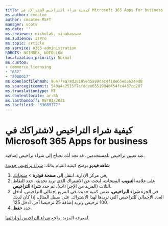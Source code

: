 ```yaml
---
title: كيفية شراء التراخيص لاشتراكك في Microsoft 365 Apps for business
ms.author: cmcatee
author: cmcatee-MSFT
manager: scotv
ms.date: ''
ms.reviewer: nicholak, sinakassaw
ms.audience: ITPro
ms.topic: article
ms.service: o365-administration
ROBOTS: NOINDEX, NOFOLLOW
localization_priority: Normal
ms.custom:
- commerce_licensing
- "652"
- "2000017"
ms.openlocfilehash: 96677aa7ad38185e35999dac4f18e65e88624ed8
ms.sourcegitcommit: 540a4e2515f7cfddee65519046454fc4437cd287
ms.translationtype: MT
ms.contentlocale: ar-SA
ms.lasthandoff: 08/01/2021
ms.locfileid: "53689177"
---
```

# <a name="how-to-buy-licenses-for-your-microsoft-365-apps-for-business-subscription"></a>كيفية شراء التراخيص لاشتراكك في Microsoft 365 Apps for business

عند تعيين تراخيص للمستخدمين، قد تجد أنك تحتاج إلى شراء تراخيص إضافية.

**شاهد فيديو** يوضح كيفية القيام بذلك: [شراء تراخيص جديدة](https://go.microsoft.com/fwlink/p/?linkid=2154857)
  
1. في مركز الإدارة، انتقل إلى **صفحة فوترة**  >  [منتجاتك.](https://go.microsoft.com/fwlink/p/?linkid=842054)
2. على علامة **التبويب** المنتجات، ابحث عن الاشتراك الذي تريد تحديثه. حدد النقاط الثلاث (المزيد من الإجراءات)، ثم حدد **شراء التراخيص**.
3. في الجزء **شراء التراخيص،** ضمن كمية  جديدة في المربع إجمالي التراخيص، أدخل العدد الإجمالي للتراخيص التي تريدها لهذا الاشتراك.  على سبيل المثال، إذا كان لديك 100 ترخيص وتريد إضافة 25 ترخيصا آخر، أدخل 125.
4. حدد **حفظ**.

لمعرفة المزيد، راجع [شراء التراخيص أو إزالتها](/microsoft-365/commerce/licenses/buy-licenses).